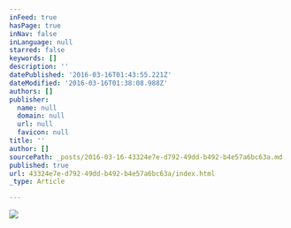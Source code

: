 ```yaml
---
inFeed: true
hasPage: true
inNav: false
inLanguage: null
starred: false
keywords: []
description: ''
datePublished: '2016-03-16T01:43:55.221Z'
dateModified: '2016-03-16T01:38:08.988Z'
authors: []
publisher:
  name: null
  domain: null
  url: null
  favicon: null
title: ''
author: []
sourcePath: _posts/2016-03-16-43324e7e-d792-49dd-b492-b4e57a6bc63a.md
published: true
url: 43324e7e-d792-49dd-b492-b4e57a6bc63a/index.html
_type: Article

---
```

![](https://the-grid-user-content.s3-us-west-2.amazonaws.com/a4742413-14f4-46ad-8e4b-9c87a6fb6e75.png)